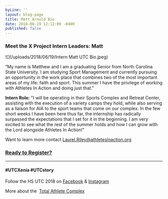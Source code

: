 ```yaml
---
byLine: ''
layout: blog-page
title: Matt Arnold Bio
date: 2018-06-19 12:12:09 -0400
published: false
---
```

### Meet the X Project Intern Leaders:  Matt

![](/uploads/2018/06/19/Intern Matt UTC Bio.jpeg)

“My name is Matthew and I am a graduating Senior from North Carolina State University. I am studying Sport Management and currently pursuing an opportunity in the work place that combines two of the most important areas of my life: faith and sport. This summer I have the privilege of working with Athletes In Action and doing just that."

**Intern Role:**  "I will be operating in their Sports Complex and Retreat Center, assisting with the execution of a variety camps they hold, while also serving as a liaison for AIA to the sport teams that come on our complex. In the few short weeks I have been here thus far, the internship has radically surpassed the expectations that I set for it in the beginning. I am very excited to see what the rest of the summer holds and how I can grow with the Lord alongside Athletes In Action!”

Want to learn more contact [Laurel.Riley@athletesinaction.org](mailto:laurel.riley@athletesinaction.org)

### [**Ready to Register?**](https://my.athletesinaction.org/public/forms/SCRC-Camp.aspx)

---

#### **#UTCXenia     #UTCstory**

Follow the HS UTC 2018 on  [Facebook](https://www.facebook.com/aiatotalathletecomplex/) & [Instagram](https://www.instagram.com/aia_sports_complex/)

More about the  [Total Athlete Complex](http://www.aiasportscomplex.com/)